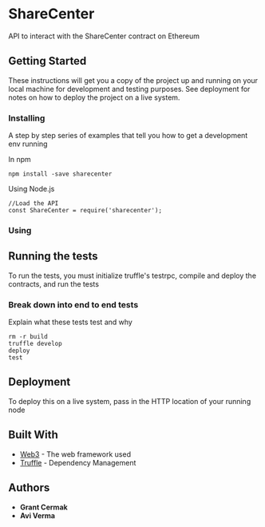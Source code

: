 # ShareCenter

API to interact with the ShareCenter contract on Ethereum

## Getting Started

These instructions will get you a copy of the project up and running on your local machine for development and testing purposes. See deployment for notes on how to deploy the project on a live system.


### Installing

A step by step series of examples that tell you how to get a development env running

In npm

```
npm install -save sharecenter
```

Using Node.js

```
//Load the API
const ShareCenter = require('sharecenter');
```


### Using

## Running the tests

To run the tests, you must initialize truffle's testrpc, compile and deploy the contracts, and run the tests

### Break down into end to end tests

Explain what these tests test and why

```
rm -r build
truffle develop
deploy
test
```


## Deployment

To deploy this on a live system, pass in the HTTP location of your running node

## Built With

* [Web3](https://github.com/ethereum/web3.js/) - The web framework used
* [Truffle](https://truffleframework.com/) - Dependency Management


## Authors

* **Grant Cermak**
* **Avi Verma**
